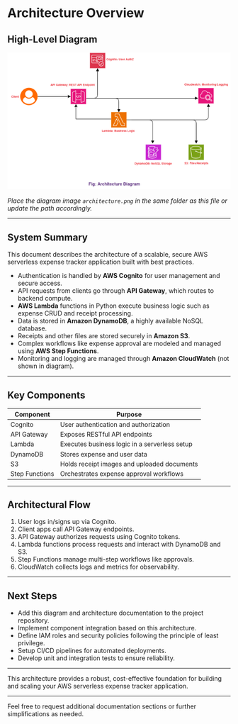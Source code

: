 # Architecture Overview

## High-Level Diagram

![Serverless Architecture Diagram](architecture.png)

*Place the diagram image `architecture.png` in the same folder as this file or update the path accordingly.*

---

## System Summary

This document describes the architecture of a scalable, secure AWS serverless expense tracker application built with best practices.

- Authentication is handled by **AWS Cognito** for user management and secure access.
- API requests from clients go through **API Gateway**, which routes to backend compute.
- **AWS Lambda** functions in Python execute business logic such as expense CRUD and receipt processing.
- Data is stored in **Amazon DynamoDB**, a highly available NoSQL database.
- Receipts and other files are stored securely in **Amazon S3**.
- Complex workflows like expense approval are modeled and managed using **AWS Step Functions**.
- Monitoring and logging are managed through **Amazon CloudWatch** (not shown in diagram).

---

## Key Components

| Component       | Purpose                                       |
|-----------------|-----------------------------------------------|
| Cognito         | User authentication and authorization         |
| API Gateway     | Exposes RESTful API endpoints                  |
| Lambda          | Executes business logic in a serverless setup |
| DynamoDB        | Stores expense and user data                    |
| S3              | Holds receipt images and uploaded documents    |
| Step Functions  | Orchestrates expense approval workflows        |

---

## Architectural Flow

1. User logs in/signs up via Cognito.
2. Client apps call API Gateway endpoints.
3. API Gateway authorizes requests using Cognito tokens.
4. Lambda functions process requests and interact with DynamoDB and S3.
5. Step Functions manage multi-step workflows like approvals.
6. CloudWatch collects logs and metrics for observability.

---

## Next Steps

- Add this diagram and architecture documentation to the project repository.
- Implement component integration based on this architecture.
- Define IAM roles and security policies following the principle of least privilege.
- Setup CI/CD pipelines for automated deployments.
- Develop unit and integration tests to ensure reliability.

---

This architecture provides a robust, cost-effective foundation for building and scaling your AWS serverless expense tracker application.

---

Feel free to request additional documentation sections or further simplifications as needed.
